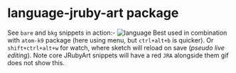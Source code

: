 # language-jruby-art package
See `bare` and `bkg` snippets in action:-
![language](https://cloud.githubusercontent.com/assets/86850/18698393/e2f48376-7fc1-11e6-80a5-fa8e954bad03.gif)
Best used in combination with `atom-k9` package (here using menu, but `ctrl+alt+b` is quicker). Or `shift+ctrl+alt+w` for watch, where sketch will reload on save (_pseudo live editing_). Note core JRubyArt snippets will have a red `JRA` alongside them gif does not show this.
